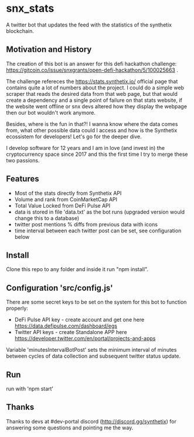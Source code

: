 # snx_stats
A twitter bot that updates the feed with the statistics of the synthetix blockchain.

## Motivation and History

The creation of this bot is an answer for this defi hackathon challenge: https://gitcoin.co/issue/snxgrants/open-defi-hackathon/5/100025663 . 

The challenge refereces the https://stats.synthetix.io/ official page that contains quite a lot of numbers about the project. I could do a simple web scraper that reads the desired data from that web page, but that would create a dependency and a single point of failure on that stats website, if the website went offline or snx devs altered how they display the webpage then our bot wouldn't work anymore. 

Besides, where is the fun in that?! I wanna know where the data comes from, what other possible data could I access and how is the Synthetix ecossistem for developers! Let's go for the deeper dive.

I develop software for 12 years and I am in love (and invest in) the cryptocurrency space since 2017 and this the first time I try to merge these two passions. 

## Features

* Most of the stats directly from Synthetix API
* Volume and rank from CoinMarketCap API
* Total Value Locked from DeFi Pulse API
* data is stored in file 'data.txt' as the bot runs  (upgraded version would change this to a database)
* twitter post mentions % diffs from previous data with icons
* time interval between each twitter post can be set, see configuration below

## Install

Clone this repo to any folder and inside it run "npm install".

## Configuration 'src/config.js'

There are some secret keys to be set on the system for this bot to function properly:
* DeFi Pulse API key - create account and get one here https://data.defipulse.com/dashboard/egs
* Twitter API keys - create Standalone APP here https://developer.twitter.com/en/portal/projects-and-apps

Variable 'minutesIntervalBotPost' sets the minimum interval of minutes between cycles of data collection and subsequent twitter status update.

## Run

run with 'npm start'

## Thanks

Thanks to devs at #dev-portal discord (http://discord.gg/synthetix) for answering some questions and pointing me the way.
